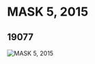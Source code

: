 # MASK 5, 2015
## 19077
![MASK 5, 2015](https://lc-www-live-s.legocdn.com/media/bricks/5/2/6102758.jpg)